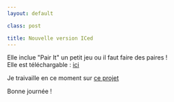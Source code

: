 ```yaml
---
layout: default

class: post

title: Nouvelle version ICed
---
```


Elle inclue "Pair It" un petit jeu ou il faut faire des paires !  
Elle est téléchargable : [ici](https://raw.githubusercontent.com/cedced19/iced/master/setup/iced-setup.exe)  

Je traivaille en ce moment sur [ce projet](http://fr.openclassrooms.com/forum/sujet/site-web-virtualisocial-com)  

Bonne journée !    

